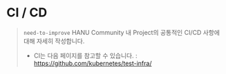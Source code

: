 # CI / CD

> `need-to-improve` 
> HANU Community 내 Project의 공통적인 CI/CD 사항에 대해 자세히 작성합니다. 
> * CI는 다음 페이지를 참고할 수 있습니다. : https://github.com/kubernetes/test-infra/


<br>
<br>
<br>
<br>
<br>
<br>
<br>
<br>
<br>
<br>
<br>
<br>
<br>
<br>
